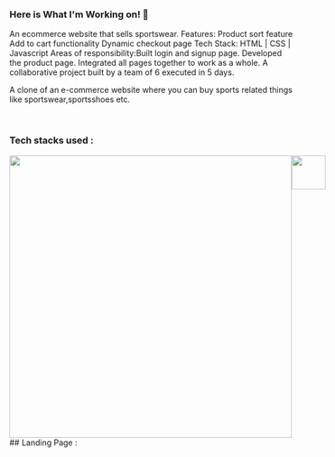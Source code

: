 ### Here is What I'm Working on! 👋

An ecommerce website that sells sportswear. Features: Product sort feature Add to cart functionality Dynamic checkout page  Tech Stack: HTML | CSS | 
Javascript  Areas of responsibility:Built login and signup page. Developed the product page. Integrated all pages together to work as a whole. 
A collaborative project built by a team of 6 executed in 5 days.

A clone of an e-commerce website where you can buy sports related things like sportswear,sportsshoes etc.

​
### Tech stacks used :
<div style="display: flex">

  <img style="width:500px; hight:80px" src="https://miro.medium.com/max/1400/1*Dc5f6x9KxALujjUDzn7PWw.jpeg">
  <img style="width:60px; hight:40px" src="https://c4.wallpaperflare.com/wallpaper/453/129/282/html5-hyper-text-markup-language-html-wallpaper-thumb.jpg">
</div>
## Landing Page :
